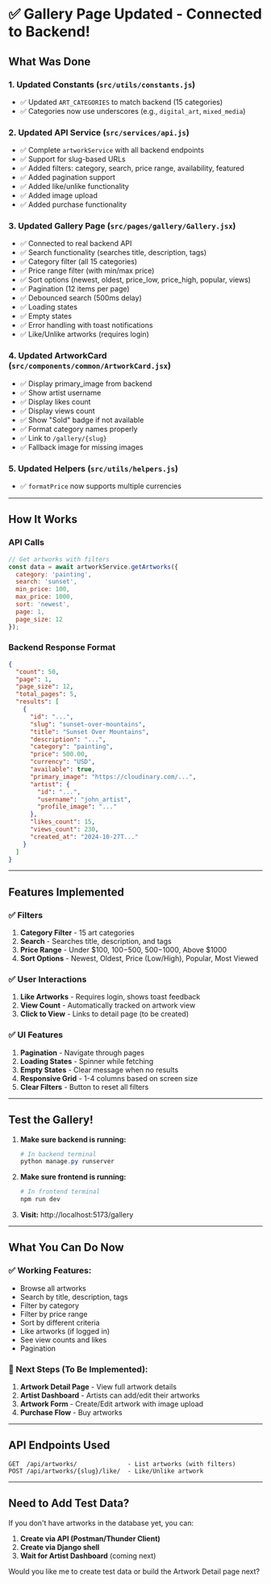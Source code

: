 # ✅ Gallery Page Updated - Connected to Backend!

## What Was Done

### 1. **Updated Constants** (`src/utils/constants.js`)
- ✅ Updated `ART_CATEGORIES` to match backend (15 categories)
- ✅ Categories now use underscores (e.g., `digital_art`, `mixed_media`)

### 2. **Updated API Service** (`src/services/api.js`)
- ✅ Complete `artworkService` with all backend endpoints
- ✅ Support for slug-based URLs
- ✅ Added filters: category, search, price range, availability, featured
- ✅ Added pagination support
- ✅ Added like/unlike functionality
- ✅ Added image upload
- ✅ Added purchase functionality

### 3. **Updated Gallery Page** (`src/pages/gallery/Gallery.jsx`)
- ✅ Connected to real backend API
- ✅ Search functionality (searches title, description, tags)
- ✅ Category filter (all 15 categories)
- ✅ Price range filter (with min/max price)
- ✅ Sort options (newest, oldest, price_low, price_high, popular, views)
- ✅ Pagination (12 items per page)
- ✅ Debounced search (500ms delay)
- ✅ Loading states
- ✅ Empty states
- ✅ Error handling with toast notifications
- ✅ Like/Unlike artworks (requires login)

### 4. **Updated ArtworkCard** (`src/components/common/ArtworkCard.jsx`)
- ✅ Display primary_image from backend
- ✅ Show artist username
- ✅ Display likes count
- ✅ Display views count
- ✅ Show "Sold" badge if not available
- ✅ Format category names properly
- ✅ Link to `/gallery/{slug}`
- ✅ Fallback image for missing images

### 5. **Updated Helpers** (`src/utils/helpers.js`)
- ✅ `formatPrice` now supports multiple currencies

---

## How It Works

### API Calls
```javascript
// Get artworks with filters
const data = await artworkService.getArtworks({
  category: 'painting',
  search: 'sunset',
  min_price: 100,
  max_price: 1000,
  sort: 'newest',
  page: 1,
  page_size: 12
});
```

### Backend Response Format
```json
{
  "count": 50,
  "page": 1,
  "page_size": 12,
  "total_pages": 5,
  "results": [
    {
      "id": "...",
      "slug": "sunset-over-mountains",
      "title": "Sunset Over Mountains",
      "description": "...",
      "category": "painting",
      "price": 500.00,
      "currency": "USD",
      "available": true,
      "primary_image": "https://cloudinary.com/...",
      "artist": {
        "id": "...",
        "username": "john_artist",
        "profile_image": "..."
      },
      "likes_count": 15,
      "views_count": 230,
      "created_at": "2024-10-27T..."
    }
  ]
}
```

---

## Features Implemented

### ✅ Filters
1. **Category Filter** - 15 art categories
2. **Search** - Searches title, description, and tags
3. **Price Range** - Under $100, $100-$500, $500-$1000, Above $1000
4. **Sort Options** - Newest, Oldest, Price (Low/High), Popular, Most Viewed

### ✅ User Interactions
1. **Like Artworks** - Requires login, shows toast feedback
2. **View Count** - Automatically tracked on artwork view
3. **Click to View** - Links to detail page (to be created)

### ✅ UI Features
1. **Pagination** - Navigate through pages
2. **Loading States** - Spinner while fetching
3. **Empty States** - Clear message when no results
4. **Responsive Grid** - 1-4 columns based on screen size
5. **Clear Filters** - Button to reset all filters

---

## Test the Gallery!

1. **Make sure backend is running:**
   ```powershell
   # In backend terminal
   python manage.py runserver
   ```

2. **Make sure frontend is running:**
   ```powershell
   # In frontend terminal
   npm run dev
   ```

3. **Visit:** http://localhost:5173/gallery

---

## What You Can Do Now

### ✅ Working Features:
- Browse all artworks
- Search by title, description, tags
- Filter by category
- Filter by price range
- Sort by different criteria
- Like artworks (if logged in)
- See view counts and likes
- Pagination

### 🎯 Next Steps (To Be Implemented):
1. **Artwork Detail Page** - View full artwork details
2. **Artist Dashboard** - Artists can add/edit their artworks
3. **Artwork Form** - Create/Edit artwork with image upload
4. **Purchase Flow** - Buy artworks

---

## API Endpoints Used

```
GET  /api/artworks/              - List artworks (with filters)
POST /api/artworks/{slug}/like/  - Like/Unlike artwork
```

---

## Need to Add Test Data?

If you don't have artworks in the database yet, you can:

1. **Create via API (Postman/Thunder Client)**
2. **Create via Django shell**
3. **Wait for Artist Dashboard** (coming next)

Would you like me to create test data or build the Artwork Detail page next?
